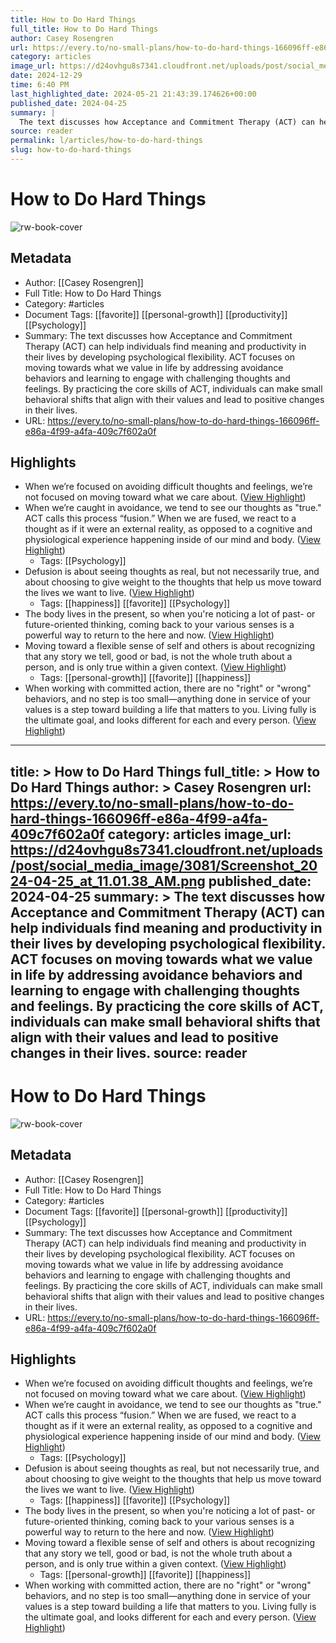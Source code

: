 ```yaml
---
title: How to Do Hard Things
full_title: How to Do Hard Things
author: Casey Rosengren
url: https://every.to/no-small-plans/how-to-do-hard-things-166096ff-e86a-4f99-a4fa-409c7f602a0f
category: articles
image_url: https://d24ovhgu8s7341.cloudfront.net/uploads/post/social_media_image/3081/Screenshot_2024-04-25_at_11.01.38_AM.png
date: 2024-12-29
time: 6:40 PM
last_highlighted_date: 2024-05-21 21:43:39.174626+00:00
published_date: 2024-04-25
summary: |
  The text discusses how Acceptance and Commitment Therapy (ACT) can help individuals find meaning and productivity in their lives by developing psychological flexibility. ACT focuses on moving towards what we value in life by addressing avoidance behaviors and learning to engage with challenging thoughts and feelings. By practicing the core skills of ACT, individuals can make small behavioral shifts that align with their values and lead to positive changes in their lives.
source: reader
permalink: l/articles/how-to-do-hard-things
slug: how-to-do-hard-things
---
```

# How to Do Hard Things

![rw-book-cover](https://d24ovhgu8s7341.cloudfront.net/uploads/post/social_media_image/3081/Screenshot_2024-04-25_at_11.01.38_AM.png)

## Metadata
- Author: [[Casey Rosengren]]
- Full Title: How to Do Hard Things
- Category: #articles
- Document Tags: [[favorite]] [[personal-growth]] [[productivity]] [[Psychology]] 
- Summary: The text discusses how Acceptance and Commitment Therapy (ACT) can help individuals find meaning and productivity in their lives by developing psychological flexibility. ACT focuses on moving towards what we value in life by addressing avoidance behaviors and learning to engage with challenging thoughts and feelings. By practicing the core skills of ACT, individuals can make small behavioral shifts that align with their values and lead to positive changes in their lives.
- URL: https://every.to/no-small-plans/how-to-do-hard-things-166096ff-e86a-4f99-a4fa-409c7f602a0f

## Highlights
- When we’re focused on avoiding difficult thoughts and feelings, we’re not focused on moving toward what we care about. ([View Highlight](https://read.readwise.io/read/01hyeh5je0f3y36ff9c3fc8y4d))
- When we’re caught in avoidance, we tend to see our thoughts as "true." ACT calls this process “fusion.” When we are fused, we react to a thought as if it were an external reality, as opposed to a cognitive and physiological experience happening inside of our mind and body. ([View Highlight](https://read.readwise.io/read/01hyeh9p0ka4mhngnb49d8rz61))
    - Tags: [[Psychology]] 
- Defusion is about seeing thoughts as real, but not necessarily true, and about choosing to give weight to the thoughts that help us move toward the lives we want to live. ([View Highlight](https://read.readwise.io/read/01hyehbb8ke1k6eptwjhv7c581))
    - Tags: [[happiness]] [[favorite]] [[Psychology]] 
- The body lives in the present, so when you're noticing a lot of past- or future-oriented thinking, coming back to your various senses is a powerful way to return to the here and now. ([View Highlight](https://read.readwise.io/read/01hyehdgspyr9dfnv1ewh9vejq))
- Moving toward a flexible sense of self and others is about recognizing that any story we tell, good or bad, is not the whole truth about a person, and is only true within a given context. ([View Highlight](https://read.readwise.io/read/01hyehh1pgnxw2ap6vf5xb0kyf))
    - Tags: [[personal-growth]] [[favorite]] [[happiness]] 
- When working with committed action, there are no "right" or "wrong" behaviors, and no step is too small—anything done in service of your values is a step toward building a life that matters to you. Living fully is the ultimate goal, and looks different for each and every person. ([View Highlight](https://read.readwise.io/read/01hyehr9kgtrdkjwkyqr2c29ek))


---
title: >
  How to Do Hard Things
full_title: >
  How to Do Hard Things
author: >
  Casey Rosengren
url: https://every.to/no-small-plans/how-to-do-hard-things-166096ff-e86a-4f99-a4fa-409c7f602a0f
category: articles
image_url: https://d24ovhgu8s7341.cloudfront.net/uploads/post/social_media_image/3081/Screenshot_2024-04-25_at_11.01.38_AM.png
published_date: 2024-04-25
summary: >
  The text discusses how Acceptance and Commitment Therapy (ACT) can help individuals find meaning and productivity in their lives by developing psychological flexibility. ACT focuses on moving towards what we value in life by addressing avoidance behaviors and learning to engage with challenging thoughts and feelings. By practicing the core skills of ACT, individuals can make small behavioral shifts that align with their values and lead to positive changes in their lives.
source: reader
---
# How to Do Hard Things

![rw-book-cover](https://d24ovhgu8s7341.cloudfront.net/uploads/post/social_media_image/3081/Screenshot_2024-04-25_at_11.01.38_AM.png)

## Metadata
- Author: [[Casey Rosengren]]
- Full Title: How to Do Hard Things
- Category: #articles
- Document Tags: [[favorite]] [[personal-growth]] [[productivity]] [[Psychology]] 
- Summary: The text discusses how Acceptance and Commitment Therapy (ACT) can help individuals find meaning and productivity in their lives by developing psychological flexibility. ACT focuses on moving towards what we value in life by addressing avoidance behaviors and learning to engage with challenging thoughts and feelings. By practicing the core skills of ACT, individuals can make small behavioral shifts that align with their values and lead to positive changes in their lives.
- URL: https://every.to/no-small-plans/how-to-do-hard-things-166096ff-e86a-4f99-a4fa-409c7f602a0f

## Highlights
- When we’re focused on avoiding difficult thoughts and feelings, we’re not focused on moving toward what we care about. ([View Highlight](https://read.readwise.io/read/01hyeh5je0f3y36ff9c3fc8y4d))
- When we’re caught in avoidance, we tend to see our thoughts as "true." ACT calls this process “fusion.” When we are fused, we react to a thought as if it were an external reality, as opposed to a cognitive and physiological experience happening inside of our mind and body. ([View Highlight](https://read.readwise.io/read/01hyeh9p0ka4mhngnb49d8rz61))
    - Tags: [[Psychology]] 
- Defusion is about seeing thoughts as real, but not necessarily true, and about choosing to give weight to the thoughts that help us move toward the lives we want to live. ([View Highlight](https://read.readwise.io/read/01hyehbb8ke1k6eptwjhv7c581))
    - Tags: [[happiness]] [[favorite]] [[Psychology]] 
- The body lives in the present, so when you're noticing a lot of past- or future-oriented thinking, coming back to your various senses is a powerful way to return to the here and now. ([View Highlight](https://read.readwise.io/read/01hyehdgspyr9dfnv1ewh9vejq))
- Moving toward a flexible sense of self and others is about recognizing that any story we tell, good or bad, is not the whole truth about a person, and is only true within a given context. ([View Highlight](https://read.readwise.io/read/01hyehh1pgnxw2ap6vf5xb0kyf))
    - Tags: [[personal-growth]] [[favorite]] [[happiness]] 
- When working with committed action, there are no "right" or "wrong" behaviors, and no step is too small—anything done in service of your values is a step toward building a life that matters to you. Living fully is the ultimate goal, and looks different for each and every person. ([View Highlight](https://read.readwise.io/read/01hyehr9kgtrdkjwkyqr2c29ek))


